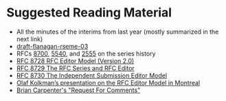 # Suggested Reading Material

- All the minutes of the interims from last year (mostly summarized in the next link)
- [draft-flanagan-rseme-03](https://datatracker.ietf.org/doc/draft-flanagan-rseme/)
- RFCs [8700](https://www.rfc-editor.org/rfc/rfc8700.html), [5540](https://www.rfc-editor.org/rfc/rfc5540.html), and [2555](https://www.rfc-editor.org/rfc/rfc2555.html) on the series history
- [RFC 8728 RFC Editor Model (Version 2.0)](https://www.rfc-editor.org/rfc/rfc8728.html)
- [RFC 8729 The RFC Series and RFC Editor](https://www.rfc-editor.org/rfc/rfc8729.html)
- [RFC 8730 The Independent Submission Editor Model](https://www.rfc-editor.org/rfc/rfc8730.html)
- [Olaf Kolkman’s presentation on the RFC Editor Model in Montreal](https://datatracker.ietf.org/meeting/105/proceedings)
- [Brian Carpenter's "Request For Comments"](https://www.ietf.org/archive/id/draft-carpenter-request-for-comments-01.txt)
